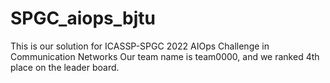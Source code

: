 # SPGC_aiops_bjtu
This is our solution for ICASSP-SPGC 2022  AIOps Challenge in Communication Networks
Our team name is team0000, and we ranked 4th place on the leader board.


